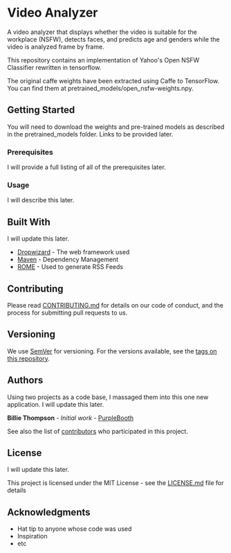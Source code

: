 # Video Analyzer

A video analyzer that displays whether the video is suitable for the workplace (NSFW), detects faces, and predicts age and genders while the video is analyzed frame by frame.

This repository contains an implementation of Yahoo's Open NSFW Classifier rewritten in tensorflow.

The original caffe weights have been extracted using Caffe to TensorFlow. You can find them at pretrained_models/open_nsfw-weights.npy.


## Getting Started

You will need to download the weights and pre-trained models as described in the pretrained_models folder.  Links to be provided later.


### Prerequisites

I will provide a full listing of all of the prerequisites later.


### Usage

I will describe this later.


## Built With

I will update this later.

* [Dropwizard](http://www.dropwizard.io/1.0.2/docs/) - The web framework used
* [Maven](https://maven.apache.org/) - Dependency Management
* [ROME](https://rometools.github.io/rome/) - Used to generate RSS Feeds

## Contributing

Please read [CONTRIBUTING.md](https://gist.github.com/PurpleBooth/b24679402957c63ec426) for details on our code of conduct, and the process for submitting pull requests to us.

## Versioning

We use [SemVer](http://semver.org/) for versioning. For the versions available, see the [tags on this repository](https://github.com/your/project/tags). 

## Authors

Using two projects as a code base, I massaged them into this one new application.  I will update this later.

**Billie Thompson** - *Initial work* - [PurpleBooth](https://github.com/PurpleBooth)

See also the list of [contributors](https://github.com/your/project/contributors) who participated in this project.

## License

I will update this later.  

This project is licensed under the MIT License - see the [LICENSE.md](LICENSE.md) file for details

## Acknowledgments

* Hat tip to anyone whose code was used
* Inspiration
* etc

